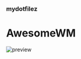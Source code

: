 ### mydotfilez

# AwesomeWM

![preview](https://user-images.githubusercontent.com/77242913/221884424-e4879f1c-e4b7-40fb-bebb-e72c0dd311aa.png)
